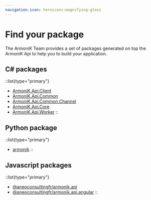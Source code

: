 ```yaml
---
navigation.icon: heroicons:magnifying-glass
---
```


# Find your package

The ArmoniK Team provides a set of packages generated on top the ArmoniK Api to help you to build your application.

## C# packages

::list{type="primary"}
- [ArmoniK.Api.Client](https://www.nuget.org/packages/ArmoniK.Api.Client/)
- [ArmoniK.Api.Common](https://www.nuget.org/packages/ArmoniK.Api.Common/)
- [ArmoniK.Api.Common.Channel](https://www.nuget.org/packages/ArmoniK.Api.Common.Channel/)
- [ArmoniK.Api.Core](https://www.nuget.org/packages/ArmoniK.Api.Core/)
- [ArmoniK.Api.Worker](https://www.nuget.org/packages/ArmoniK.Api.Worker/)
::

## Python package

::list{type="primary"}
- [armonik](https://pypi.org/project/armonik/)
::

## Javascript packages

::list{type="primary"}
- [@aneoconsultingfr/armonik.api](https://www.npmjs.com/package/@aneoconsultingfr/armonik.api)
- [@aneoconsultingfr/armonik.api.angular](https://www.npmjs.com/package/@aneoconsultingfr/armonik.api.angular)
::
